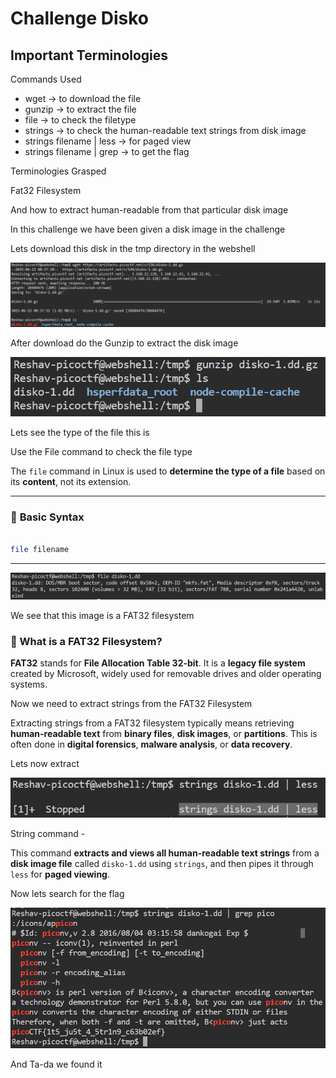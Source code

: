 # Challenge Disko

## Important Terminologies

Commands Used

- wget → to download the file
- gunzip → to extract the file
- file → to check the filetype
- strings → to check the human-readable text strings from disk image
- strings filename | less → for paged view
- strings filename | grep → to get the flag

Terminologies Grasped

Fat32 Filesystem 

And how to extract human-readable from that particular disk image  

In this challenge we have been given a disk image in the challenge

Lets download this disk in the tmp directory in the webshell

![Step 1](../Images/Disko_challenge/step1.png)

After download do the Gunzip to extract the disk image

![Step 2](../Images/Disko_challenge/step2.png)

Lets see the type of the file this is 

Use the File command to check the file type

The `file` command in Linux is used to **determine the type of a file** based on its **content**, not its extension.

---

### 📘 **Basic Syntax**

```bash

file filename
```

---

![Step 3](../Images/Disko_challenge/step3.png)

We see that this image is a FAT32 filesystem

### 📂 What is a FAT32 Filesystem?

**FAT32** stands for **File Allocation Table 32-bit**. It is a **legacy file system** created by Microsoft, widely used for removable drives and older operating systems.

Now we need to extract strings from the FAT32 Filesystem 

Extracting strings from a FAT32 filesystem typically means retrieving **human-readable text** from **binary files**, **disk images**, or **partitions**. This is often done in **digital forensics**, **malware analysis**, or **data recovery**.

Lets now extract 

![Step 4](../Images/Disko_challenge/step4.png)

String command -

This command **extracts and views all human-readable text strings** from a **disk image file** called `disko-1.dd` using `strings`, and then pipes it through `less` for **paged viewing**.

Now lets search for the flag

![Step 5](../Images/Disko_challenge/step5.png)

And Ta-da we found it
